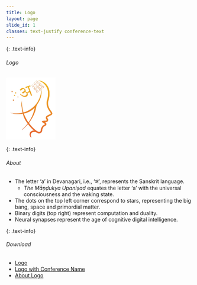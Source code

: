 ```yaml
---
title: Logo
layout: page
slide_id: 1
classes: text-justify conference-text
---
```


{: .text-info}
###### Logo

<img class="border" title="Logo" style="max-height: 12em;" alt="Logo" src="./assets/images/7th_iscls_logo.png">

{: .text-info}
###### About

* The letter ‘a’ in Devanagari, i.e., ‘अ’, represents the Sanskrit language.
  - *The Māṇḍukya Upaniṣad* equates the letter ‘a’ with the universal consciousness and the waking state.
* The dots on the top left corner correspond to stars, representing the big bang, space and primordial matter.
* Binary digits (top right) represent computation and duality.
* Neural synapses represent the age of cognitive digital intelligence.

{: .text-info}
###### Download

* [Logo](./assets/images/7th_iscls_logo.png)
* [Logo with Conference Name](./assets/images/7th_iscls_logo_name.png)
* [About Logo](./assets/files/about_7th_iscls_logo.pdf)